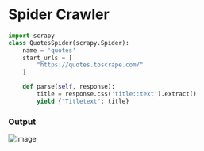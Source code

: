 # Spider Crawler

```python
import scrapy
class QuotesSpider(scrapy.Spider):
    name = 'quotes'
    start_urls = [
        "https://quotes.toscrape.com/"
    ]

    def parse(self, response):
        title = response.css('title::text').extract()
        yield {"Titletext": title}
```
### Output
![image](https://user-images.githubusercontent.com/80588277/192130331-21f12f43-f201-4085-94ab-595ec6c9216e.png)

